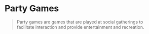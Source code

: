 # Party Games

> Party games are games that are played at social gatherings to facilitate interaction and provide entertainment and recreation.

